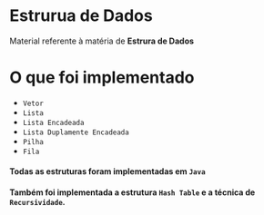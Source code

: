 # Estrurua de Dados

Material referente à matéria de __Estrura de Dados__

# O que foi implementado
* `Vetor`
* `Lista`
* `Lista Encadeada`
* `Lista Duplamente Encadeada`
* `Pilha`
* `Fila`

#### Todas as estruturas foram implementadas em `Java`

#### Também foi implementada a estrutura `Hash Table` e a técnica de `Recursividade`.
